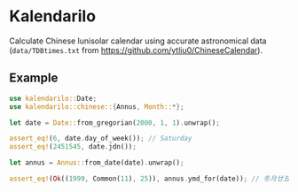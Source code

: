 # Kalendarilo

Calculate Chinese lunisolar calendar using accurate astronomical data (`data/TDBtimes.txt` from https://github.com/ytliu0/ChineseCalendar).

## Example

```rust
use kalendarilo::Date;
use kalendarilo::chinese::{Annus, Month::*};

let date = Date::from_gregorian(2000, 1, 1).unwrap();

assert_eq!(6, date.day_of_week()); // Saturday
assert_eq!(2451545, date.jdn());

let annus = Annus::from_date(date).unwrap();

assert_eq!(Ok((1999, Common(11), 25)), annus.ymd_for(date)); // 冬月廿五
```
